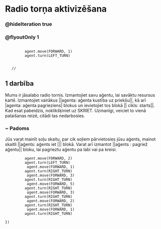# Radio torņa aktivizēšana
### @hideIteration true 
### @flyoutOnly 1


``` ghost
    
         agent.move(FORWARD, 1)
         agent.turn(LEFT_TURN)
     
```
```template
   //     
```


## 1 darbība

Mums ir jāsalabo radio tornis. Izmantojiet savu aģentu, lai savāktu resursus kartē. Izmantojiet vairākus ||agenta: aģenta kustība uz priekšu||, kā arī |agenta: aģenta pagrieziens| blokus un ievietojiet tos blokā || cikls: starts||. Kad esat pabeidzis, noklikšķiniet uz SKRIET. Uzmanīgi, veiciet to vienā palaišanas reizē, citādi tas nedarbosies.

### ~ Padoms 
Jūs varat mainīt soļu skaitu, par cik soļiem pārvietosies jūsu aģents, mainot skaitli ||aģents: aģents iet ||| blokā. Varat arī izmantot ||aģents : pagriež aģentu|| bloku, lai pagrieztu aģentu pa labi vai pa kreisi.

```  blocks
         agent.move(FORWARD, 2)
         agent.turn(LEFT_TURN)
          agent.move(FORWARD, 1)
         agent.turn(RIGHT_TURN)
          agent.move(FORWARD, 3)
         agent.turn(RIGHT_TURN)
          agent.move(FORWARD, 5)
         agent.turn(RIGHT_TURN)
          agent.move(FORWARD, 3)
         agent.turn(RIGHT_TURN)
          agent.move(FORWARD, 2)
         agent.turn(RIGHT_TURN)
          agent.move(FORWARD, 1)
         agent.turn(RIGHT_TURN)
         
})
```


